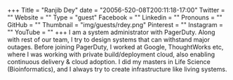 +++
Title = "Ranjib Dey"
date = "20056-520-08T200:11:18-17:00"
Twitter = ""
Website = ""
Type = "guest"
Facebook = ""
Linkedin = ""
Pronouns = ""
GitHub = ""
Thumbnail = "img/guests/rdey.png"
Pinterest = ""
Instagram = ""
YouTube = ""
+++
I am a system administrator with PagerDuty. Along with rest of our team, I try to design systems that can withstand major outages. Before joining PagerDuty, I worked at Google, ThoughtWorks etc, where I was working with private build/deployment cloud, also enabling continuous delivery &amp; cloud adoption. I did my masters in Life Science (Bioinformatics), and I always try to create infrastructure like living systems.
